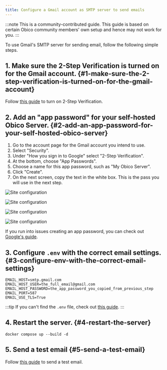 ```yaml
---
title: Configure a Gmail account as SMTP server to send emails
---
```


:::note
This is a community-contributed guide. This guide is based on certain Obico community members' own setup and hence may not work for you.
:::

To use Gmail's SMTP server for sending email, follow the following simple steps.

## 1. Make sure the 2-Step Verification is turned on for the Gmail account. {#1-make-sure-the-2-step-verification-is-turned-on-for-the-gmail-account}

Follow [this guide](https://support.google.com/accounts/answer/185839) to turn on 2-Step Verification.

## 2. Add an "app password" for your self-hosted Obico Server. {#2-add-an-app-password-for-your-self-hosted-obico-server}

1. Go to the account page for the Gmail account you intend to use.
1. Select "Security".
1. Under "How you sign in to Google" select "2-Step Verification".
1. At the bottom, choose "App Passwords".
1. Choose a name for this app password, such as "My Obico Server".
1. Click "Create".
1. On the next screen, copy the text in the white box. This is the pass you will use in the next step.


![Site configuration](/img/server-guides//gmail_setup_1.png)

![Site configuration](/img/server-guides//gmail_setup_2.png)

![Site configuration](/img/server-guides//gmail_setup_3.png)

![Site configuration](/img/server-guides//gmail_setup_4.png)

If you run into issues creating an app password, you can check out [Google's guide](https://support.google.com/mail/answer/185833?hl=en).

## 3. Configure `.env` with the correct email settings. {#3-configure-env-with-the-correct-email-settings}

```
EMAIL_HOST=smtp.gmail.com
EMAIL_HOST_USER=the_full_email@gmail.com
EMAIL_HOST_PASSWORD=the_app_password_you_copied_from_previous_step
EMAIL_PORT=587
EMAIL_USE_TLS=True
```

:::tip
If you can't find the `.env` file, check out [this guide](../configure.md/#email-smtp).
:::

## 4. Restart the server. {#4-restart-the-server}

`docker compose up --build -d`

## 5. Send a test email {#5-send-a-test-email}

Follow [this guide](email_guide.md/#test-if-your-email-server-configuration-works) to send a test email.

